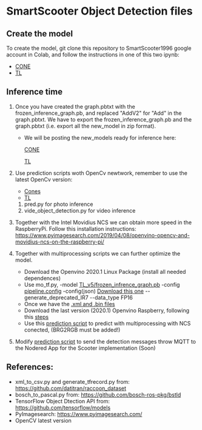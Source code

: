 # SmartScooter Object Detection files

## Create the model

To create the model, git clone this repository to SmartScooter1996 google account in Colab, and follow the instructions in one of this two ipynb:
- [CONE](CONES/CONE_object_detctor.ipynb)
- [TL](TRAFFIC_LIGHTS/TL_object_detector.ipynb)

## Inference time
1. Once you have created the graph.pbtxt with the frozen_inference_graph.pb, and replaced "AddV2" for "Add" in the graph.pbtxt. We have to export the frozen_inference_graph.pb and the graph.pbtxt (i.e. export all the new_model in zip format). 
    - We will be posting the new_models ready for inference here:
    
        [CONE](CONES/new_models)
        
        [TL](TRAFFIC_LIGHTS/TL_W_COLORS/new_models)
2. Use prediction scripts woth OpenCv newtwork, remember to use the latest OpenCv version:
    - [Cones](CONES/Prediction)
    - [TL](TRAFFIC_LIGHTS/Prediction)
    1. pred.py for photo inference 
    2. vide_object_detection.py for video inference
3. Together with the Intel Movidius NCS we can obtain more speed in the RaspberryPi. Follow this installation instructions: https://www.pyimagesearch.com/2019/04/08/openvino-opencv-and-movidius-ncs-on-the-raspberry-pi/

4. Together with multiprocessing scripts we can further optimize the model.
    - Download the Openvino 2020.1 Linux Package (install all needed dependences)
    - Use mo_tf.py, -model [TL_v5/frozen_infrence_graph.pb](TRAFFIC_LIGHTS/TL_W_COLORS/new_models/TL_v5/frozen_infrence_graph.pb)            -config [pipeline.config](TRAFFIC_LIGHTS/TL_W_COLORS/new_models/TL_v5/pipeline.config) -config(json) [Download this one](TRAFFIC_LIGHTS/TL_W_COLORS/new_models/TL_v5/ssd_support_api_v1.15.json) --generate_deprecated_IR7 --data_type FP16
    - Once we have the [.xml and .bin files](TRAFFIC_LIGHTS/TL_W_COLORS/new_models/TL_v5/OPENVINO)
    - Download the last version (2020.1) Openvino Raspberry, following this [steps](https://www.pyimagesearch.com/2019/04/08/openvino-opencv-and-movidius-ncs-on-the-raspberry-pi/)
    - Use this [prediction script](TRAFFIC_LIGHTS/Prediction/assync_prediction.py) to predict with multiprocessing with NCS conected, (BRG2RGB must be added!)
    
5. Modify [prediction script](TRAFFIC_LIGHTS/Prediction/assync_prediction.py) to send the detection messages throw MQTT to the Nodered App for the Scooter implementation (Soon)

## References:

- xml_to_csv.py and generate_tfrecord.py from: https://github.com/datitran/raccoon_dataset
- bosch_to_pascal.py from: https://github.com/bosch-ros-pkg/bstld
- TensorFlow Object Dtection API from: https://github.com/tensorflow/models
- PyImagesearch: https://www.pyimagesearch.com/
- OpenCV latest version
